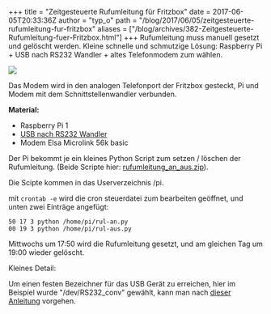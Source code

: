+++
title = "Zeitgesteuerte Rufumleitung für Fritzbox"
date = 2017-06-05T20:33:36Z
author = "typ_o"
path = "/blog/2017/06/05/zeitgesteuerte-rufumleitung-fur-fritzbox"
aliases = ["/blog/archives/382-Zeitgesteuerte-Rufumleitung-fuer-Fritzbox.html"]
+++
Rufumleitung muss manuell gesetzt und gelöscht werden. Kleine schnelle
und schmutzige Lösung: Raspberry Pi + USB nach RS232 Wandler + altes
Telefonmodem zum wählen.

[![](/media/dialer_kl.serendipityThumb.jpg)](/media/dialer.jpg)

Das Modem wird in den analogen Telefonport der Fritzbox gesteckt, Pi und
Modem mit dem Schnittstellenwandler verbunden.

**Material:**

- Raspberry Pi 1
- [USB nach RS232
  Wandler](https://www.reichelt.de/USB-Konverter/DELOCK-61308/3/index.html?ACTION=3&GROUPID=6105&ARTICLE=180183&OFFSET=75&)
- Modem Elsa Microlink 56k basic

Der Pi bekommt je ein kleines Python Script zum setzen / löschen der
Rufumleitung. (Beide Scripte hier:
[rufumleitung_an_aus.zip](/media/rufumleitung_an_aus.zip "rufumleitung_an_aus.zip")).

Die Scipte kommen in das Userverzeichnis /pi.

mit `crontab -e` wird die cron steuerdatei zum bearbeiten geöffnet, und unten zwei
Einträge angefügt:

```
50 17 3 python /home/pi/rul-an.py
00 19 3 python /home/pi/rul-aus.py
```

Mittwochs um 17:50 wird die Rufumleitung gesetzt, und am gleichen Tag um
19:00 wieder gelöscht.

Kleines Detail:

Um einen festen Bezeichner für das USB Gerät zu erreichen, hier im
Beispiel wurde "/dev/RS232_conv" gewählt, kann man nach [dieser
Anleitung](https://rolfblijleven.blogspot.de/2015/02/howto-persistent-device-names-on.html)
vorgehen.
